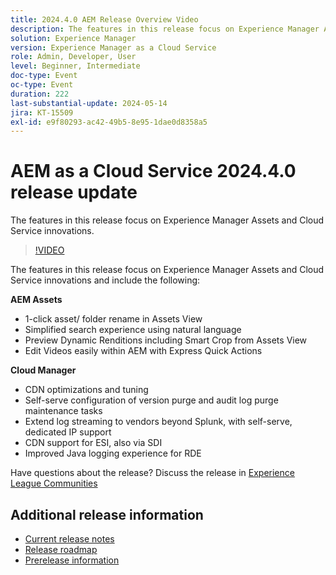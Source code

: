 ```yaml
---
title: 2024.4.0 AEM Release Overview Video
description: The features in this release focus on Experience Manager Assets and Cloud Service innovations and include the following:AEM Assets:1-click asset/ folder rename in Assets ViewSimplified search experience using natural languagePreview Dynamic Renditions including Smart Crop from Assets View Edit Videos easily within AEM with Express Quick ActionsCloud Manager:CDN optimizations and tuningSelf-serve configuration of version purge and audit log purge maintenance tasksExtend log streaming to vendors beyond Splunk, with self-serve, dedicated IP supportCDN support for ESI, also via SDIImproved Java logging experience for RDE
solution: Experience Manager
version: Experience Manager as a Cloud Service
role: Admin, Developer, User
level: Beginner, Intermediate
doc-type: Event
oc-type: Event
duration: 222
last-substantial-update: 2024-05-14
jira: KT-15509
exl-id: e9f80293-ac42-49b5-8e95-1dae0d8358a5
---
```

# AEM as a Cloud Service 2024.4.0 release update 

The features in this release focus on Experience Manager Assets and Cloud Service innovations.

>[!VIDEO](https://video.tv.adobe.com/v/3429111/?learn=on)

The features in this release focus on Experience Manager Assets and Cloud Service innovations and include the following:

**AEM Assets**
* 1-click asset/ folder rename in Assets View
* Simplified search experience using natural language
* Preview Dynamic Renditions including Smart Crop from Assets View
* Edit Videos easily within AEM with Express Quick Actions

**Cloud Manager**
* CDN optimizations and tuning
* Self-serve configuration of version purge and audit log purge maintenance tasks
* Extend log streaming to vendors beyond Splunk, with self-serve, dedicated IP support
* CDN support for ESI, also via SDI
* Improved Java logging experience for RDE

Have questions about the release?  Discuss the release in [Experience League Communities](https://adobe.ly/44Ofo8H)

## Additional release information

* [Current release notes](https://experienceleague.adobe.com/docs/experience-manager-cloud-service/content/release-notes/home.html)
* [Release roadmap](https://experienceleague.adobe.com/docs/experience-manager-release-information/aem-release-updates/update-releases-roadmap.html)
* [Prerelease information](https://experienceleague.adobe.com/docs/experience-manager-cloud-service/content/release-notes/prerelease.html)
